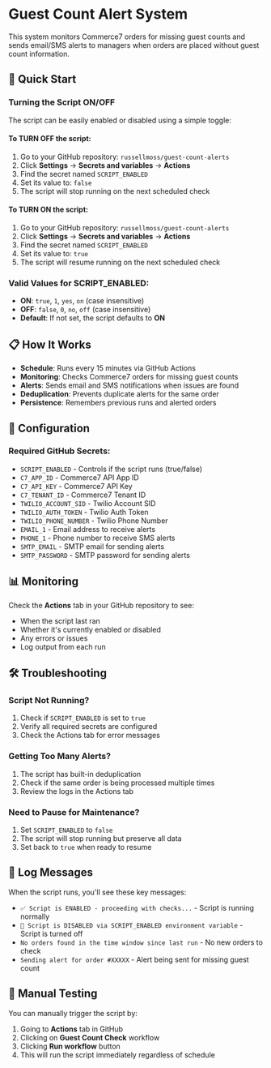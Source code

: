 # Guest Count Alert System

This system monitors Commerce7 orders for missing guest counts and sends email/SMS alerts to managers when orders are placed without guest count information.

## 🚀 Quick Start

### Turning the Script ON/OFF

The script can be easily enabled or disabled using a simple toggle:

#### To TURN OFF the script:
1. Go to your GitHub repository: `russellmoss/guest-count-alerts`
2. Click **Settings** → **Secrets and variables** → **Actions**
3. Find the secret named `SCRIPT_ENABLED`
4. Set its value to: `false`
5. The script will stop running on the next scheduled check

#### To TURN ON the script:
1. Go to your GitHub repository: `russellmoss/guest-count-alerts`
2. Click **Settings** → **Secrets and variables** → **Actions**
3. Find the secret named `SCRIPT_ENABLED`
4. Set its value to: `true`
5. The script will resume running on the next scheduled check

### Valid Values for SCRIPT_ENABLED:
- **ON**: `true`, `1`, `yes`, `on` (case insensitive)
- **OFF**: `false`, `0`, `no`, `off` (case insensitive)
- **Default**: If not set, the script defaults to **ON**

## 📋 How It Works

- **Schedule**: Runs every 15 minutes via GitHub Actions
- **Monitoring**: Checks Commerce7 orders for missing guest counts
- **Alerts**: Sends email and SMS notifications when issues are found
- **Deduplication**: Prevents duplicate alerts for the same order
- **Persistence**: Remembers previous runs and alerted orders

## 🔧 Configuration

### Required GitHub Secrets:
- `SCRIPT_ENABLED` - Controls if the script runs (true/false)
- `C7_APP_ID` - Commerce7 API App ID
- `C7_API_KEY` - Commerce7 API Key
- `C7_TENANT_ID` - Commerce7 Tenant ID
- `TWILIO_ACCOUNT_SID` - Twilio Account SID
- `TWILIO_AUTH_TOKEN` - Twilio Auth Token
- `TWILIO_PHONE_NUMBER` - Twilio Phone Number
- `EMAIL_1` - Email address to receive alerts
- `PHONE_1` - Phone number to receive SMS alerts
- `SMTP_EMAIL` - SMTP email for sending alerts
- `SMTP_PASSWORD` - SMTP password for sending alerts

## 📊 Monitoring

Check the **Actions** tab in your GitHub repository to see:
- When the script last ran
- Whether it's currently enabled or disabled
- Any errors or issues
- Log output from each run

## 🛠️ Troubleshooting

### Script Not Running?
1. Check if `SCRIPT_ENABLED` is set to `true`
2. Verify all required secrets are configured
3. Check the Actions tab for error messages

### Getting Too Many Alerts?
1. The script has built-in deduplication
2. Check if the same order is being processed multiple times
3. Review the logs in the Actions tab

### Need to Pause for Maintenance?
1. Set `SCRIPT_ENABLED` to `false`
2. The script will stop running but preserve all data
3. Set back to `true` when ready to resume

## 📝 Log Messages

When the script runs, you'll see these key messages:
- `✅ Script is ENABLED - proceeding with checks...` - Script is running normally
- `🚫 Script is DISABLED via SCRIPT_ENABLED environment variable` - Script is turned off
- `No orders found in the time window since last run` - No new orders to check
- `Sending alert for order #XXXXX` - Alert being sent for missing guest count

## 🔄 Manual Testing

You can manually trigger the script by:
1. Going to **Actions** tab in GitHub
2. Clicking on **Guest Count Check** workflow
3. Clicking **Run workflow** button
4. This will run the script immediately regardless of schedule
